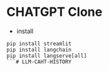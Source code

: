 # CHATGPT Clone
- install
``` 
pip install streamlit
pip install langchain
pip install langserve[all] 
```#   L L M - C A H T - H I S T O R Y  
 